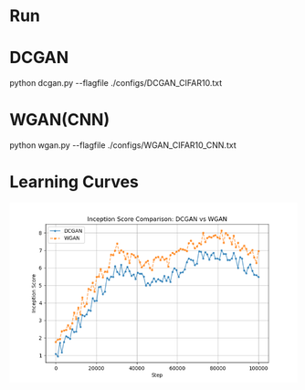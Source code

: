 # Run
# DCGAN
python dcgan.py --flagfile ./configs/DCGAN_CIFAR10.txt
# WGAN(CNN)
python wgan.py --flagfile ./configs/WGAN_CIFAR10_CNN.txt

# Learning Curves

![alt text](https://github.com/DhirajRouniyar/AI_Accelerated-Integrated/blob/main/GAN_Image%20Generation/Inception_score.png)

